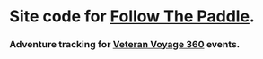 # Site code for <a href="http://www.followthepaddle.org/" target="_blank">Follow The Paddle</a>.

### Adventure tracking for [Veteran Voyage 360](http://www.veteranvoyage360.com/) events.
